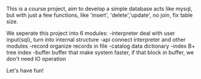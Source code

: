 This is a course project, aim to develop a simple database acts like mysql, but with just a few functions, like 'insert', 'delete','update', no join, fix table size.

We seperate this project into 6 modules: 
-interpreter
  deal with user input(sql), turn into internal structure
-api
  connect interpreter and other modules
-record
  organize records in file
-catalog
  data dictionary
-index
  B+ tree index
-buffer
  buffer that make system faster, if that block in buffer, we don't need IO operation


Let's have fun!
